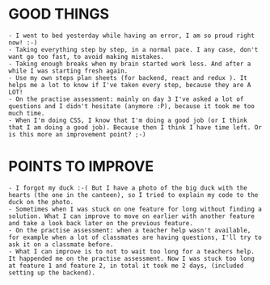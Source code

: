 # GOOD THINGS

    - I went to bed yesterday while having an error, I am so proud right now! :-)
    - Taking everything step by step, in a normal pace. I any case, don't want go too fast, to avoid making mistakes.
    - Taking enough breaks when my brain started work less. And after a while I was starting fresh again.
    - Use my own steps plan sheets (for backend, react and redux ). It helps me a lot to know if I've taken every step, because they are A LOT!
    - On the practise assessment: mainly on day 3 I've asked a lot of questions and I didn't hesitate (anymore :P), because it took me too much time.
    - When I'm doing CSS, I know that I'm doing a good job (or I think that I am doing a good job). Because then I think I have time left. Or is this more an improvement point? ;-)

# POINTS TO IMPROVE

    - I forgot my duck :-( But I have a photo of the big duck with the hearts (the one in the canteen), so I tried to explain my code to the duck on the photo.
    - Sometimes when I was stuck on one feature for long without finding a solution. What I can improve to move on earlier with another feature and take a look back later on the previous feature.
    - On the practise assessment: when a teacher help wasn't available, for example when a lot of classmates are having questions, I'll try to ask it on a classmate before.
    - What I can improve is to not to wait too long for a teachers help. It happended me on the practise assessment. Now I was stuck too long at feature 1 and feature 2, in total it took me 2 days, (included setting up the backend).
